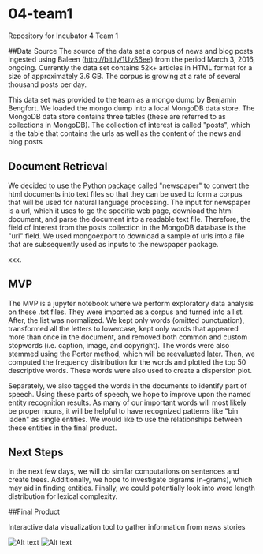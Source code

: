# 04-team1
Repository for Incubator 4 Team 1

##Data Source
The source of the data set a corpus of news and blog posts ingested using Baleen (http://bit.ly/1UvS6ee) from the period March 3, 2016, ongoing. Currently the data set contains 52k+ articles in HTML format for a size of approximately 3.6 GB. The corpus is growing at a rate of several thousand posts per day.

This data set was provided to the team as a mongo dump by Benjamin Bengfort.  We loaded the mongo dump into a local MongoDB data store.  The MongoDB data store contains three tables (these are referred to as collections in MongoDB).  The collection of interest is called "posts", which is the table that contains the urls as well as the content of the news and blog posts

## Document Retrieval
We decided to use the Python package called "newspaper" to convert the html documents into text files so that they can be used to form a corpus that will be used for natural language processing.  The input for newspaper is a url, which it uses to go the specific web page, download the html document, and parse the document into a readable text file.  Therefore, the field of interest from the posts collection in the MongoDB database is the "url" field.  We used mongoexport to download a sample of urls into a file that are subsequently used as inputs to the newspaper package.

xxx.

## MVP

The MVP is a jupyter notebook where we perform exploratory data analysis on these .txt files. They were imported as a corpus and turned into a list. After, the list was normalized. We kept only words (omitted punctuation), transformed all the letters to lowercase, kept only words that appeared more than once in the document, and removed both common and custom stopwords (i.e. caption, image, and copyright). The words were also stemmed using the Porter method, which will be reevaluated later. Then, we computed the frequency distribution for the words and plotted the top 50 descriptive words. These words were also used to create a dispersion plot.

Separately, we also tagged the words in the documents to identify part of speech. Using these parts of speech, we hope to improve upon the named entity recognition results. As many of our important words will most likely be proper nouns, it will be helpful to have recognized patterns like "bin laden" as single entities. We would like to use the relationships between these entities in the final product.

## Next Steps

In the next few days, we will do similar computations on sentences and create trees. Additionally, we hope to investigate bigrams (n-grams), which may aid in finding entities. Finally, we could potentially look into word length distribution for lexical complexity.

##Final Product

Interactive data visualization tool to gather information from news stories

![Alt text](http://dclure.org/wp-content/uploads/2014/12/timeline.jpg "Target Visualization")
![Alt text](http://dclure.org/wp-content/uploads/2014/12/compatible2.jpg)
